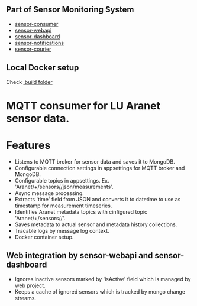 ## Part of Sensor Monitoring System
- [sensor-consumer](https://github.com/Markuss-B/sensor-consumer)
- [sensor-webapi](https://github.com/Markuss-B/sensor-webapi)
- [sensor-dashboard](https://github.com/Markuss-B/sensor-dashboard)
- [sensor-notifications](https://github.com/Markuss-B/sensor-notifications)
- [sensor-courier](https://github.com/Markuss-B/sensor-courier)

## Local Docker setup
Check [.build folder](.build/)

# MQTT consumer for LU Aranet sensor data.

# Features
- Listens to MQTT broker for sensor data and saves it to MongoDB.
- Configurable connection settings in appsettings for MQTT broker and MongoDB.
- Configurable topics in appsettings. Ex. 'Aranet/+/sensors/<sensorId>/json/measurements'.
- Async message processing.
- Extracts 'time' field from JSON and converts it to datetime to use as timestamp for measurement timeseries.
- Identifies Aranet metadata topics with cinfigured topic 'Aranet/+/sensors/<sensorId>/<metadataName>'.
- Saves metadata to actual sensor and metadata history collections.
- Tracable logs by message log context.
- Docker container setup.

## Web integration by sensor-webapi and sensor-dashboard
- Ignores inactive sensors marked by 'isActive' field which is managed by web project.
- Keeps a cache of ignored sensors which is tracked by mongo change streams.
